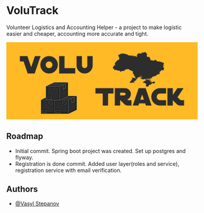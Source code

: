 # VoluTrack

Volunteer Logistics and Accounting Helper - a project to make logistic easier and cheaper, accounting more accurate and tight.

![Logo](src/main/resources/img/biglogo.png)


## Roadmap

- Initial commit. Spring boot project was created. Set up postgres and flyway.
- Registration is done commit. Added user layer(roles and service), registration service with email verification.

## Authors

- [@Vasyl Stepanov](https://www.github.com/VasylStepanov)

